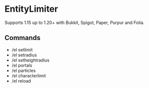 # EntityLimiter

Supports 1.15 up to 1.20+ with Bukkit, Spigot, Paper, Purpur and Folia.

## Commands

- /el setlimit
- /el setradius
- /el setheightradius
- /el portals
- /el particles
- /el characterlimit
- /el reload
